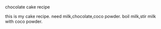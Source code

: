 chocolate cake recipe

this is my cake recipe.
need milk,chocolate,coco powder.
boil milk,stir milk with coco powder.
